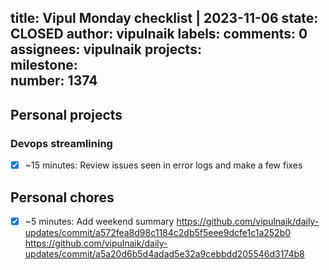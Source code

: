 title:	Vipul Monday checklist | 2023-11-06
state:	CLOSED
author:	vipulnaik
labels:	
comments:	0
assignees:	vipulnaik
projects:	
milestone:	
number:	1374
--
## Personal projects

### Devops streamlining

- [x] ~15 minutes: Review issues seen in error logs and make a few fixes

## Personal  chores

- [x] ~5 minutes: Add weekend summary https://github.com/vipulnaik/daily-updates/commit/a572fea8d98c1184c2db5f5eee9dcfe1c1a252b0 https://github.com/vipulnaik/daily-updates/commit/a5a20d6b5d4adad5e32a9cebbdd205546d3174b8
